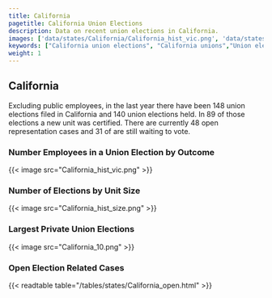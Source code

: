 ```yaml
---
title: California
pagetitle: California Union Elections
description: Data on recent union elections in California.
images: ['data/states/California/California_hist_vic.png', 'data/states/California/California_hist_size.png', 'data/states/California/California_10.png']
keywords: ["California union elections", "California unions","Union elections"]
weight: 1
---
```

##  California

Excluding public employees, in the last year there have been 148 union elections filed in California and 140 union elections held. In 89 of those elections a new unit was certified. There are currently 48 open representation cases and 31 of are still waiting to vote.

### Number Employees in a Union Election by Outcome
{{< image src="California_hist_vic.png" >}}

### Number of Elections by Unit Size
{{< image src="California_hist_size.png" >}}

### Largest Private Union Elections
{{< image src="California_10.png" >}}

### Open Election Related Cases
{{< readtable table="/tables/states/California_open.html" >}}

